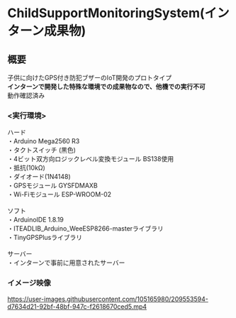 # ChildSupportMonitoringSystem(インターン成果物)

## 概要
子供に向けたGPS付き防犯ブザーのIoT開発のプロトタイプ <br>
**インターンで開発した特殊な環境での成果物なので、他機での実行不可** <br>
動作確認済み

### <実行環境>
ハード <br>
・Arduino Mega2560 R3 <br>
・タクトスイッチ (黒色) <br>
・4ビット双方向ロジックレベル変換モジュール BS138使用 <br>
・抵抗(10kΩ) <br>
・ダイオード(1N4148) <br>
・GPSモジュール GYSFDMAXB <br>
・Wi-Fiモジュール ESP-WROOM-02 <br>
 <br>
ソフト <br>
・ArduinoIDE 1.8.19 <br>
・ITEADLIB_Arduino_WeeESP8266-masterライブラリ <br>
・TinyGPSPlusライブラリ <br>
 <br>
サーバー <br>
・インターンで事前に用意されたサーバー <br>

### イメージ映像
https://user-images.githubusercontent.com/105165980/209553594-d7634d21-92bf-48bf-947c-f2618670ced5.mp4
